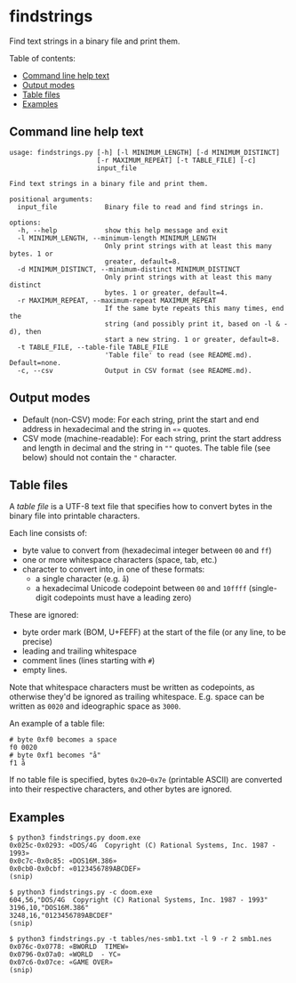 # findstrings
Find text strings in a binary file and print them.

Table of contents:
* [Command line help text](#command-line-help-text)
* [Output modes](#output-modes)
* [Table files](#table-files)
* [Examples](#examples)

## Command line help text
```
usage: findstrings.py [-h] [-l MINIMUM_LENGTH] [-d MINIMUM_DISTINCT]
                      [-r MAXIMUM_REPEAT] [-t TABLE_FILE] [-c]
                      input_file

Find text strings in a binary file and print them.

positional arguments:
  input_file            Binary file to read and find strings in.

options:
  -h, --help            show this help message and exit
  -l MINIMUM_LENGTH, --minimum-length MINIMUM_LENGTH
                        Only print strings with at least this many bytes. 1 or
                        greater, default=8.
  -d MINIMUM_DISTINCT, --minimum-distinct MINIMUM_DISTINCT
                        Only print strings with at least this many distinct
                        bytes. 1 or greater, default=4.
  -r MAXIMUM_REPEAT, --maximum-repeat MAXIMUM_REPEAT
                        If the same byte repeats this many times, end the
                        string (and possibly print it, based on -l & -d), then
                        start a new string. 1 or greater, default=8.
  -t TABLE_FILE, --table-file TABLE_FILE
                        'Table file' to read (see README.md). Default=none.
  -c, --csv             Output in CSV format (see README.md).
```

## Output modes
* Default (non-CSV) mode: For each string, print the start and end address in
hexadecimal and the string in `«»` quotes.
* CSV mode (machine-readable): For each string, print the start address and
length in decimal and the string in `""` quotes. The table file (see below)
should not contain the `"` character.

## Table files
A *table file* is a UTF-8 text file that specifies how to convert bytes in the
binary file into printable characters.

Each line consists of:
* byte value to convert from (hexadecimal integer between `00` and `ff`)
* one or more whitespace characters (space, tab, etc.)
* character to convert into, in one of these formats:
  * a single character (e.g. `å`)
  * a hexadecimal Unicode codepoint between `00` and `10ffff` (single-digit
codepoints must have a leading zero)

These are ignored:
* byte order mark (BOM, U+FEFF) at the start of the file (or any line, to be
precise)
* leading and trailing whitespace
* comment lines (lines starting with `#`)
* empty lines.

Note that whitespace characters must be written as codepoints, as otherwise
they'd be ignored as trailing whitespace. E.g. space can be written as `0020`
and ideographic space as `3000`.

An example of a table file:
```
# byte 0xf0 becomes a space
f0 0020
# byte 0xf1 becomes "å"
f1 å
```

If no table file is specified, bytes `0x20`&ndash;`0x7e` (printable ASCII) are
converted into their respective characters, and other bytes are ignored.

## Examples
```
$ python3 findstrings.py doom.exe
0x025c-0x0293: «DOS/4G  Copyright (C) Rational Systems, Inc. 1987 - 1993»
0x0c7c-0x0c85: «DOS16M.386»
0x0cb0-0x0cbf: «0123456789ABCDEF»
(snip)
```

```
$ python3 findstrings.py -c doom.exe
604,56,"DOS/4G  Copyright (C) Rational Systems, Inc. 1987 - 1993"
3196,10,"DOS16M.386"
3248,16,"0123456789ABCDEF"
(snip)
```

```
$ python3 findstrings.py -t tables/nes-smb1.txt -l 9 -r 2 smb1.nes
0x076c-0x0778: «BWORLD  TIMEW»
0x0796-0x07a0: «WORLD  - YC»
0x07c6-0x07ce: «GAME OVER»
(snip)
```
